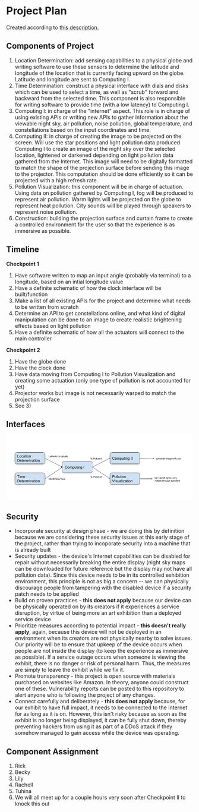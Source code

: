 # Project Plan
Created according to [this description.](https://github.com/gwu-iot/collaboration/blob/master/project_criteria.md#timeline)

## Components of Project
1. Location Determination: add sensing capabilities to a physical globe and writing software to use these sensors to determine the latitude and longitude of the location that is currently facing upward on the globe. Latitude and longitude are sent to Computing I.
2. Time Determination: construct a physical interface with dials and disks which can be used to select a time, as well as "scrub" forward and backward from the selected time. This component is also responsible for writing software to provide time (with a low latency) to Computing I.
3. Computing I: in charge of the "internet" aspect. This role is in charge of using existing APIs or writing new APIs to gather information about the viewable night sky, air pollution, noise pollution, global temperature, and constellations based on the input coordinates and time.
4. Computing II: in charge of creating the image to be projected on the screen. Will use the star positions and light pollution data produced Computing I to create an image of the night sky over the selected location, lightened or darkened depending on light pollution data gathered from the Internet. This image will need to be digitally formatted to match the shape of the projection surface before sending this image to the projector. This computation should be done efficiently so it can be projected with a high refresh rate.
5. Pollution Visualization: this component will be in charge of actuation. Using data on pollution gathered by Computing I, fog will be produced to represent air pollution. Warm lights will be projected on the globe to represent heat pollution. City sounds will be played through speakers to represent noise pollution.
6. Construction: building the projection surface and curtain frame to create a controlled environment for the user so that the experience is as immersive as possible.

## Timeline
**Checkpoint 1**
1. Have software written to map an input angle (probably via terminal) to a longitude, based on an intial longitude value
2. Have a definite schematic of how the clock interface will be built/function
3. Make a list of all existing APIs for the project and determine what needs to be written from scratch
4. Determine an API to get constellations online, and what kind of digital manipulation can be done to an image to create realistic brightening effects based on light pollution
5. Have a definite schematic of how all the actuators will connect to the main controller

**Checkpoint 2**
1. Have the globe done
2. Have the clock done
3. Have data moving from Computing I to Pollution Visualization and creating some actuation (only one type of pollution is not accounted for yet)
4. Projector works but image is not necessarily warped to match the projection surface
5. See 3)

## Interfaces

![Image of our anticpacted overall interface](interface.png)

## Security
- Incorporate security at design phase - we are doing this by definition because we are considering these security issues at this early stage of the project, rather than trying to incoporate security into a machine that is already built
- Security updates - the device's Internet capabilities can be disabled for repair without necessarily breaking the entire display (night sky maps can be downloaded for future reference but the display may not have all pollution data). Since this device needs to be in its controlled exhibition environment, this principle is not as big a concern -- we can physically discourage people from tampering with the disabled device if a security patch needs to be applied
- Build on proven practices - **this does not apply** because our device can be physically operated on by its creators if it experiences a service disruption, by virtue of being more an art exhibition than a deployed service device
- Prioritize measures according to potential impact - **this doesn't really apply**, again, because this device will not be deployed in an environment when its creators are not physically nearby to solve issues. Our priority will be to ensure that upkeep of the device occurs when people are not inside the display (to keep the experience as immersive as possible). If a service outage occurs when someone is viewing the exhibit, there is no danger or risk of personal harm. Thus, the measures are simply to leave the exhibit while we fix it.
- Promote transparency - this project is open source with materials purchased on websites like Amazon. In theory, anyone could construct one of these. Vulnerability reports can be posted to this repository to alert anyone who is following the project of any changes.
- Connect carefully and deliberately - **this does not apply** because, for our exhibit to have full impact, it needs to be connected to the Internet for as long as it is on. However, this isn't risky because as soon as the exhibit is no longer being displayed, it can be fully shut down, thereby preventing hackers from using it as part of a DDoS attack if they somehow managed to gain access while the device was operating.

## Component Assignment
1. Rick
2. Becky
3. Lily
4. Rachell
5. Tuhina
6. We will all meet up for a couple hours very soon after Checkpoint II to knock this out
